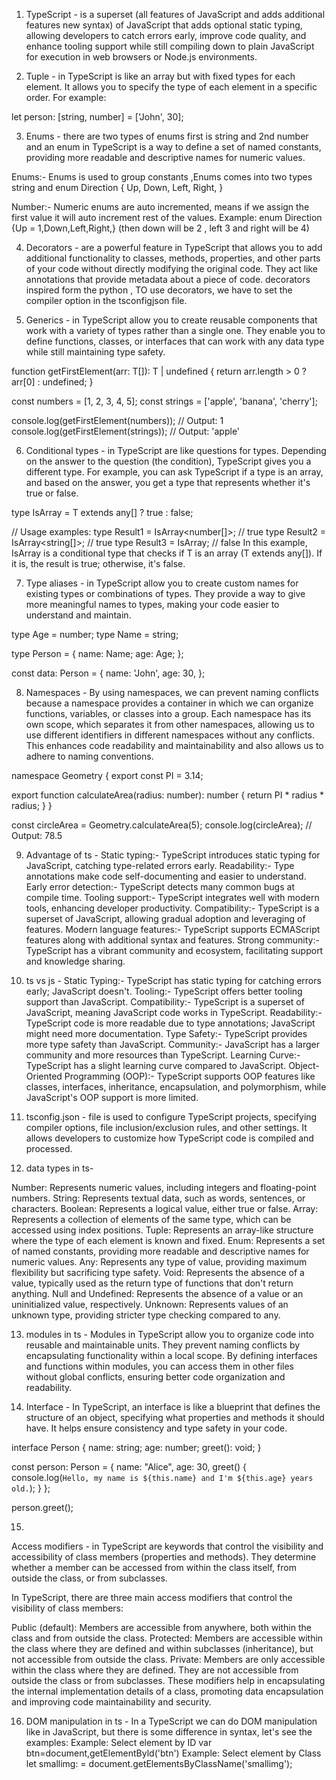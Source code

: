 1) TypeScript - is a superset (all features of JavaScript and adds additional features new syntax) of JavaScript that adds optional static typing, allowing developers to catch errors early, improve code quality, and enhance tooling support while still compiling down to plain JavaScript for execution in web browsers or Node.js environments.




2) Tuple - in TypeScript is like an array but with fixed types for each element. It allows you to specify the type of each element in a specific order. For example:

let person: [string, number] = ['John', 30];



3) Enums - there are two types of enums first is string and 2nd number and an enum in TypeScript is a way to define a set of named constants, providing more readable and descriptive names for numeric values.

Enums:- Enums is used to group constants ,Enums comes into two types string and
enum Direction {
  Up,
  Down,
  Left,
  Right,
}

Number:- Numeric enums are auto incremented, means if we assign the first value it will auto increment rest of the values.
 Example: enum Direction {Up = 1,Down,Left,Right,}  (then down will be 2 , left 3 and right will be 4)



4) Decorators - are a powerful feature in TypeScript that allows you to add additional functionality to classes, methods, properties, and other parts of your code without directly modifying the original code. They act like annotations that provide metadata about a piece of code. decorators inspired form the python , TO use decorators, we have to set
the compiler option in the tsconfigjson file.


5) Generics - in TypeScript allow you to create reusable components that work with a variety of types rather than a single one. They enable you to define functions, classes, or interfaces that can work with any data type while still maintaining type safety.

function getFirstElement<T>(arr: T[]): T | undefined {
  return arr.length > 0 ? arr[0] : undefined;
}

const numbers = [1, 2, 3, 4, 5];
const strings = ['apple', 'banana', 'cherry'];

console.log(getFirstElement(numbers)); // Output: 1
console.log(getFirstElement(strings)); // Output: 'apple'



6) Conditional types - in TypeScript are like questions for types. Depending on the answer to the question (the condition), TypeScript gives you a different type. For example, you can ask TypeScript if a type is an array, and based on the answer, you get a type that represents whether it's true or false.

 type IsArray<T> = T extends any[] ? true : false;

// Usage examples:
type Result1 = IsArray<number[]>;   // true
type Result2 = IsArray<string[]>;   // true
type Result3 = IsArray<number>;     // false
In this example, IsArray is a conditional type that checks if T is an array (T extends any[]). If it is, the result is true; otherwise, it's false.


7) Type aliases - in TypeScript allow you to create custom names for existing types or combinations of types. They provide a way to give more meaningful names to types, making your code easier to understand and maintain.

type Age = number;
type Name = string;

type Person = {
  name: Name;
  age: Age;
};

const data: Person = {
  name: 'John',
  age: 30,
};


8) Namespaces - By using namespaces, we can prevent naming conflicts because a namespace provides a container in which we can organize functions, variables, or classes into a group. Each namespace has its own scope, which separates it from other namespaces, allowing us to use different identifiers in different namespaces without any conflicts. This enhances code readability and maintainability and also allows us to adhere to naming conventions.

namespace Geometry {
  export const PI = 3.14;

  export function calculateArea(radius: number): number {
    return PI * radius * radius;
  }
}

const circleArea = Geometry.calculateArea(5);
console.log(circleArea); // Output: 78.5


9) Advantage of ts - 
Static typing:- TypeScript introduces static typing for JavaScript, catching type-related errors early.
Readability:- Type annotations make code self-documenting and easier to understand.
Early error detection:- TypeScript detects many common bugs at compile time.
Tooling support:- TypeScript integrates well with modern tools, enhancing developer productivity.
Compatibility:- TypeScript is a superset of JavaScript, allowing gradual adoption and leveraging of features.
Modern language features:- TypeScript supports ECMAScript features along with additional syntax and features.
Strong community:- TypeScript has a vibrant community and ecosystem, facilitating support and knowledge sharing.





10) ts vs js  -
Static Typing:- TypeScript has static typing for catching errors early; JavaScript doesn't.
Tooling:- TypeScript offers better tooling support than JavaScript.
Compatibility:- TypeScript is a superset of JavaScript, meaning JavaScript code works in TypeScript.
Readability:- TypeScript code is more readable due to type annotations; JavaScript might need more documentation.
Type Safety:- TypeScript provides more type safety than JavaScript.
Community:- JavaScript has a larger community and more resources than TypeScript.
Learning Curve:- TypeScript has a slight learning curve compared to JavaScript.
Object-Oriented Programming (OOP):- TypeScript supports OOP features like classes, interfaces, inheritance, encapsulation, and polymorphism, while JavaScript's OOP support is more limited.


11) tsconfig.json - file is used to configure TypeScript projects, specifying compiler options, file inclusion/exclusion rules, and other settings. It allows developers to customize how TypeScript code is compiled and processed.


12) data types in ts- 

Number: Represents numeric values, including integers and floating-point numbers.
String: Represents textual data, such as words, sentences, or characters.
Boolean: Represents a logical value, either true or false.
Array: Represents a collection of elements of the same type, which can be accessed using index positions.
Tuple: Represents an array-like structure where the type of each element is known and fixed.
Enum: Represents a set of named constants, providing more readable and descriptive names for numeric values.
Any: Represents any type of value, providing maximum flexibility but sacrificing type safety.
Void: Represents the absence of a value, typically used as the return type of functions that don't return anything.
Null and Undefined: Represents the absence of a value or an uninitialized value, respectively.
Unknown: Represents values of an unknown type, providing stricter type checking compared to any.



13) modules in ts - 
Modules in TypeScript allow you to organize code into reusable and maintainable units. They prevent naming conflicts by encapsulating functionality within a local scope. By defining interfaces and functions within modules, you can access them in other files without global conflicts, ensuring better code organization and readability.


14) Interface - 
In TypeScript, an interface is like a blueprint that defines the structure of an object, specifying what properties and methods it should have. It helps ensure consistency and type safety in your code.
 
interface Person {
  name: string;
  age: number;
  greet(): void;
}
 
const person: Person = {
  name: "Alice",
  age: 30,
  greet() {
    console.log(`Hello, my name is ${this.name} and I'm ${this.age} years old.`);
  }
}; 

person.greet();




15) 
Access modifiers - in TypeScript are keywords that control the visibility and accessibility of class members (properties and methods). They determine whether a member can be accessed from within the class itself, from outside the class, or from subclasses.

In TypeScript, there are three main access modifiers that control the visibility of class members:

Public (default): Members are accessible from anywhere, both within the class and from outside the class.
Protected: Members are accessible within the class where they are defined and within subclasses (inheritance), but not accessible from outside the class.
Private: Members are only accessible within the class where they are defined. They are not accessible from outside the class or from subclasses.
These modifiers help in encapsulating the internal implementation details of a class, promoting data encapsulation and improving code maintainability and security.



16) DOM manipulation in ts - In a TypeScript we can do DOM manipulation like in JavaScript, but there is some
difference in syntax, let's see the examples:
Example: Select element by ID
var btn=<HTMLElement>document,getElementByld('btn')
Example: Select element by Class
let smallimg: = document.getElementsByClassName('smallimg');
